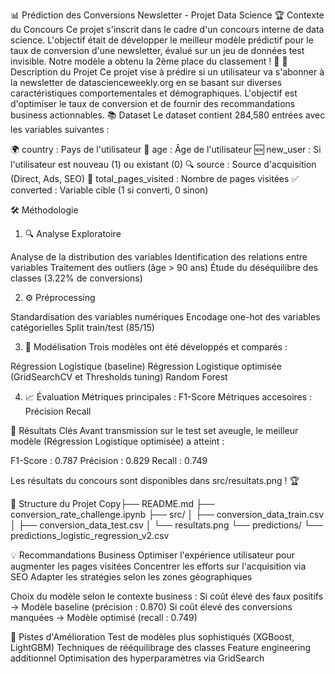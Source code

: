 📊 Prédiction des Conversions Newsletter - Projet Data Science
🏆 Contexte du Concours
Ce projet s'inscrit dans le cadre d'un concours interne de data science. L'objectif était de développer le meilleur modèle prédictif pour le taux de conversion d'une newsletter, évalué sur un jeu de données test invisible. Notre modèle a obtenu la 2ème place du classement ! 🥈
📝 Description du Projet
Ce projet vise à prédire si un utilisateur va s'abonner à la newsletter de datascienceweekly.org en se basant sur diverses caractéristiques comportementales et démographiques. L'objectif est d'optimiser le taux de conversion et de fournir des recommandations business actionnables.
📚 Dataset
Le dataset contient 284,580 entrées avec les variables suivantes :

🌍 country : Pays de l'utilisateur
👤 age : Âge de l'utilisateur
🆕 new_user : Si l'utilisateur est nouveau (1) ou existant (0)
🔍 source : Source d'acquisition (Direct, Ads, SEO)
📱 total_pages_visited : Nombre de pages visitées
✅ converted : Variable cible (1 si converti, 0 sinon)

🛠️ Méthodologie
1. 🔍 Analyse Exploratoire

Analyse de la distribution des variables
Identification des relations entre variables
Traitement des outliers (âge > 90 ans)
Étude du déséquilibre des classes (3.22% de conversions)

2. ⚙️ Préprocessing

Standardisation des variables numériques
Encodage one-hot des variables catégorielles
Split train/test (85/15)

3. 🤖 Modélisation
Trois modèles ont été développés et comparés :

Régression Logistique (baseline)
Régression Logistique optimisée (GridSearchCV et Thresholds tuning)
Random Forest

4. 📈 Évaluation
Métriques principales :
F1-Score
Métriques accesoires :
Précision
Recall

🎯 Résultats Clés
Avant transmission sur le test set aveugle, le meilleur modèle (Régression Logistique optimisée) a atteint :

F1-Score : 0.787
Précision : 0.829
Recall : 0.749

Les résultats du concours sont disponibles dans src/resultats.png ! 🏆

📁 Structure du Projet
Copy├── README.md
├── conversion_rate_challenge.ipynb
├── src/
│   ├── conversion_data_train.csv
│   ├── conversion_data_test.csv
│   └── resultats.png
└── predictions/
    └── predictions_logistic_regression_v2.csv
    
💡 Recommandations Business
Optimiser l'expérience utilisateur pour augmenter les pages visitées
Concentrer les efforts sur l'acquisition via SEO
Adapter les stratégies selon les zones géographiques

Choix du modèle selon le contexte business :
Si coût élevé des faux positifs → Modèle baseline (précision : 0.870)
Si coût élevé des conversions manquées → Modèle optimisé (recall : 0.749)

🚀 Pistes d'Amélioration
Test de modèles plus sophistiqués (XGBoost, LightGBM)
Techniques de rééquilibrage des classes
Feature engineering additionnel
Optimisation des hyperparamètres via GridSearch
